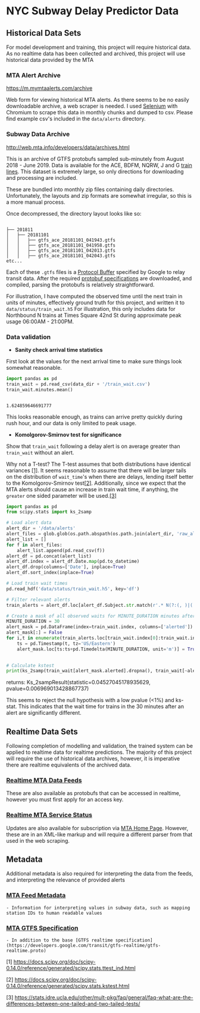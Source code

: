 # NYC Subway Delay Predictor Data

## Historical Data Sets
For model development and training, this project will require historical data.  As no realtime data has been collected and archived, this project will use historical data provided by the MTA

### MTA Alert Archive
https://m.mymtaalerts.com/archive

Web form for viewing historical MTA alerts.  As there seems to be no easily downloadable archive, a web scraper is needed.  I used [Selenium](https://www.selenium.dev/) with Chromium to scrape this data in monthly chunks and dumped to csv.  Please find example csv's included in the <code>data/alerts</code> directory.


### Subway Data Archive
http://web.mta.info/developers/data/archives.html

This is an archive of GTFS protobufs sampled sub-minutely from August 2018 - June 2019.  Data is available for the ACE, BDFM, NQRW, J and G [train lines](https://new.mta.info/maps/subway/lines).  This dataset is extremely large, so only directions for downloading and processing are included.

These are bundled into monthly zip files containing daily directories.  Unfortunately, the layouts and zip formats are somewhat irregular, so this is a more manual process.

Once decompressed, the directory layout looks like so:

<code>
├── 201811
│   ├── 20181101
│   │   ├── gtfs_ace_20181101_041943.gtfs
│   │   ├── gtfs_ace_20181101_041958.gtfs
│   │   ├── gtfs_ace_20181101_042013.gtfs
│   │   ├── gtfs_ace_20181101_042043.gtfs
etc...
</code>

Each of these <code>.gtfs</code> files is a [Protocol Buffer](https://developers.google.com/protocol-buffers/docs/overview) specified by Google to relay transit data.  After the required [protobuf specifications](#MTA-GTFS-Specification) are downloaded, and compiled, parsing the protobufs is relatively straightforward.

For illustration, I have computed the observed time until the next train in units of minutes, effectively ground truth for this project, and written it to <code>data/status/train_wait.h5</code> For illustration, this only includes data for Northbound N trains at Times Square 42nd St during approximate peak usage 06:00AM - 21:00PM.

### Data validation
- **Sanity check arrival time statistics**

First look at the values for the next arrival time to make sure things look somewhat reasonable.

```python
import pandas as pd
train_wait = pd.read_csv(data_dir + '/train_wait.csv')
train_wait.minutes.mean()
```
<code>
1.624859646691777
</code>

This looks reasonable enough, as trains can arrive pretty quickly during rush hour, and our data is only limited to peak usage.

- **Komolgorov-Smirnov test for significance**

Show that <code>train_wait</code> following a delay alert is on average greater than <code>train_wait</code> without an alert.

Why not a T-test?  The T-test assumes that both distributions have identical variances [[1]](#footnote_1).  It seems reasonable to assume that there will be larger tails on the distribution of <code>wait_time</code>'s when there are delays, lending itself better to the Komolgorov-Smirnov test[[2]](#footnote_2).  Additionally, since we expect that the MTA alerts should cause an increase in train wait time, if anything, the <code>greater</code> one sided parameter will be used.[[3]](#footnote_3)

```python
import pandas as pd
from scipy.stats import ks_2samp

# Load alert data
alert_dir = '/data/alerts'
alert_files = glob.glob(os.path.abspath(os.path.join(alert_dir, 'raw_alerts_*.csv')))
alert_list = []
for f in alert_files:
    alert_list.append(pd.read_csv(f))
alert_df = pd.concat(alert_list)
alert_df.index = alert_df.Date.map(pd.to_datetime)
alert_df.drop(columns=['Date'], inplace=True)
alert_df.sort_index(inplace=True)

# Load train wait times
pd.read_hdf('data/status/train_wait.h5', key='df')

# Filter relevant alerts
train_alerts = alert_df.loc[alert_df.Subject.str.match(r'.* N(?:(, )|( and)).*')]

# Create a mask of all observed waits for MINUTE_DURATION minutes after an alert
MINUTE_DURATION = 30
alert_mask = pd.DataFrame(index=train_wait.index, columns=['alerted'])
alert_mask[:] = False
for i,t in enumerate(train_alerts.loc[train_wait.index[0]:train_wait.index[-1]].index):
    ts = pd.Timestamp(t, tz='US/Eastern')
    alert_mask.loc[ts:ts+pd.Timedelta(MINUTE_DURATION, unit='m')] = True

    
# Calculate kstest
print(ks_2samp(train_wait[alert_mask.alerted].dropna(), train_wait[~alert_mask.alerted].dropna(), alternative='greater'))
```
returns: Ks_2sampResult(statistic=0.04527045178935629, pvalue=0.006969013428867737)

This seems to reject the null hypothesis with a low pvalue (<1%) and ks-stat.  This indicates that the wait time for trains in the 30 minutes after an alert are significantly different.

## Realtime Data Sets
Following completion of modelling and validation, the trained system can be applied to realtime data for realtime predictions.  The majority of this project will require the use of historical data archives, however, it is imperative there are realtime equivalents of the archived data.

### [Realtime MTA Data Feeds](https://datamine.mta.info/list-of-feeds)
These are also available as protobufs that can be accessed in realtime, however you must first apply for an access key.

### [Realtime MTA Service Status](http://web.mta.info/status/serviceStatus.txt)
Updates are also available for subscription via [MTA Home Page](https://new.mta.info/).  However, these are in an XML-like markup and will require a different parser from that used in the web scraping.
    

## Metadata

Additional metadata is also required for interpreting the data from the feeds, and interpreting the relevance of provided alerts

### [MTA Feed Metadata](http://web.mta.info/developers/data/nyct/subway/google_transit.zip)
    - Information for interpreting values in subway data, such as mapping station IDs to human readable values
### [MTA GTFS Specification](https://api.mta.info/nyct-subway.proto.txt)
    - In addition to the base [GTFS realtime specification](https://developers.google.com/transit/gtfs-realtime/gtfs-realtime.proto)


[1]<a id="footnote_1"> https://docs.scipy.org/doc/scipy-0.14.0/reference/generated/scipy.stats.ttest_ind.html </a>

[2] <a id="footnote_2">https://docs.scipy.org/doc/scipy-0.14.0/reference/generated/scipy.stats.kstest.html</a>

[3] <a id="footnote_3">https://stats.idre.ucla.edu/other/mult-pkg/faq/general/faq-what-are-the-differences-between-one-tailed-and-two-tailed-tests/</a>
